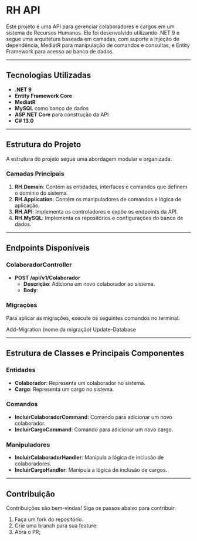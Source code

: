 # RH API

Este projeto é uma API para gerenciar colaboradores e cargos em um sistema de Recursos Humanos. Ele foi desenvolvido utilizando .NET 9 e segue uma arquitetura baseada em camadas, com suporte a injeção de dependência, MediatR para manipulação de comandos e consultas, e Entity Framework para acesso ao banco de dados.

---

## Tecnologias Utilizadas

- **.NET 9**
- **Entity Framework Core**
- **MediatR**
- **MySQL** como banco de dados
- **ASP.NET Core** para construção da API
- **C# 13.0**

---

## Estrutura do Projeto

A estrutura do projeto segue uma abordagem modular e organizada:

### **Camadas Principais**
1. **RH.Domain**: Contém as entidades, interfaces e comandos que definem o domínio do sistema.
2. **RH.Application**: Contém os manipuladores de comandos e lógica de aplicação.
3. **RH.API**: Implementa os controladores e expõe os endpoints da API.
4. **RH.MySQL**: Implementa os repositórios e configurações do banco de dados.

---

## Endpoints Disponíveis

### **ColaboradorController**
- **POST /api/v1/Colaborador**
  - **Descrição**: Adiciona um novo colaborador ao sistema.
  - **Body**:
    

### **Migrações**
Para aplicar as migrações, execute os seguintes comandos no terminal:

Add-Migration (nome da migração)
Update-Database


---

## Estrutura de Classes e Principais Componentes

### **Entidades**
- **Colaborador**: Representa um colaborador no sistema.
- **Cargo**: Representa um cargo no sistema.

### **Comandos**
- **IncluirColaboradorCommand**: Comando para adicionar um novo colaborador.
- **IncluirCargoCommand**: Comando para adicionar um novo cargo.

### **Manipuladores**
- **IncluirColaboradorHandler**: Manipula a lógica de inclusão de colaboradores.
- **IncluirCargoHandler**: Manipula a lógica de inclusão de cargos.

---

## Contribuição

Contribuições são bem-vindas! Siga os passos abaixo para contribuir:
1. Faça um fork do repositório.
2. Crie uma branch para sua feature:
3. Abra o PR;
